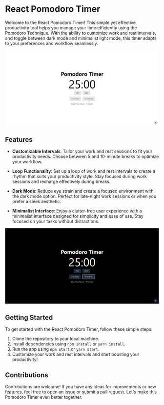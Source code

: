 # React Pomodoro Timer

Welcome to the React Pomodoro Timer! This simple yet effective productivity tool helps you manage your time efficiently using the Pomodoro Technique. With the ability to customize work and rest intervals, and toggle between dark mode and minimalist light mode, this timer adapts to your preferences and workflow seamlessly.

![Screenshot 1](screenshots/pomodoro_light.png)

## Features

- **Customizable Intervals**: Tailor your work and rest sessions to fit your productivity needs. Choose between 5 and 10-minute breaks to optimize your workflow.
  
- **Loop Functionality**: Set up a loop of work and rest intervals to create a rhythm that suits your productivity style. Stay focused during work sessions and recharge effectively during breaks.

- **Dark Mode**: Reduce eye strain and create a focused environment with the dark mode option. Perfect for late-night work sessions or when you prefer a sleek aesthetic.

- **Minimalist Interface**: Enjoy a clutter-free user experience with a minimalist interface designed for simplicity and ease of use. Stay focused on your tasks without distractions.

![Screenshot 2](screenshots/pomodoro_dark.png)

## Getting Started

To get started with the React Pomodoro Timer, follow these simple steps:

1. Clone the repository to your local machine.
2. Install dependencies using `npm install` or `yarn install`.
3. Run the app using `npm start` or `yarn start`.
4. Customize your work and rest intervals and start boosting your productivity!

## Contributions

Contributions are welcome! If you have any ideas for improvements or new features, feel free to open an issue or submit a pull request. Let's make this Pomodoro Timer even better together.

